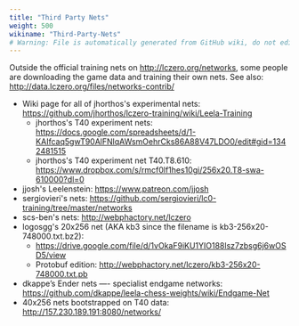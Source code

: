 ```yaml
---
title: "Third Party Nets"
weight: 500
wikiname: "Third-Party-Nets"
# Warning: File is automatically generated from GitHub wiki, do not edit by hand.
---
```

Outside the official training nets on http://lczero.org/networks, some people are downloading the game data and training their own nets. See also: http://data.lczero.org/files/networks-contrib/

* Wiki page for all of jhorthos's experimental nets: https://github.com/jhorthos/lczero-training/wiki/Leela-Training
  * jhorthos's T40 experiment nets: https://docs.google.com/spreadsheets/d/1-KAIfcaq5gwT90AlFNlqAWsmOehrCks86A88V47LDO0/edit#gid=1342481515
  * jhorthos's T40 experiment net T40.T8.610: https://www.dropbox.com/s/rmcf0lf1hes10gi/256x20.T8-swa-610000?dl=0 
* jjosh's Leelenstein: https://www.patreon.com/jjosh
* sergiovieri's nets: https://github.com/sergiovieri/lc0-training/tree/master/networks
* scs-ben's nets: http://webphactory.net/lczero
* logosgg's 20x256 net (AKA kb3 since the filename is kb3-256x20-748000.txt.bz2): 
  * https://drive.google.com/file/d/1vOkaF9iKU1YIO188lsz7zbsg6j6wOSD5/view
  * Protobuf edition:
http://webphactory.net/lczero/kb3-256x20-748000.txt.pb
* dkappe’s Ender nets —- specialist endgame networks: https://github.com/dkappe/leela-chess-weights/wiki/Endgame-Net
* 40x256 nets bootstrapped on T40 data: http://157.230.189.191:8080/networks/